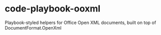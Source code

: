 # code-playbook-ooxml
Playbook-styled helpers for Office Open XML documents, built on top of DocumentFormat.OpenXml

